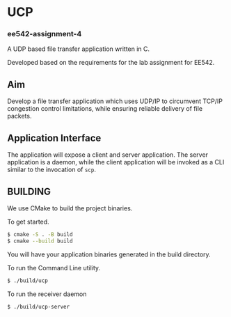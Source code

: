 # UCP

### ee542-assignment-4

A UDP based file transfer application written in C.

Developed based on the requirements for the lab assignment for EE542.

## Aim
Develop a file transfer application which uses UDP/IP to circumvent TCP/IP congestion control limitations, while ensuring reliable delivery of file packets.

## Application Interface
The application will expose a client and server application. The server application is a daemon, while the client application will be invoked as a CLI similar to the invocation of `scp`.

## BUILDING

We use CMake to build the project binaries.

To get started.

```bash
$ cmake -S . -B build
$ cmake --build build
```

You will have your application binaries generated in the build directory.

To run the Command Line utility.
```bash
$ ./build/ucp
```

To run the receiver daemon
```bash
$ ./build/ucp-server
```
